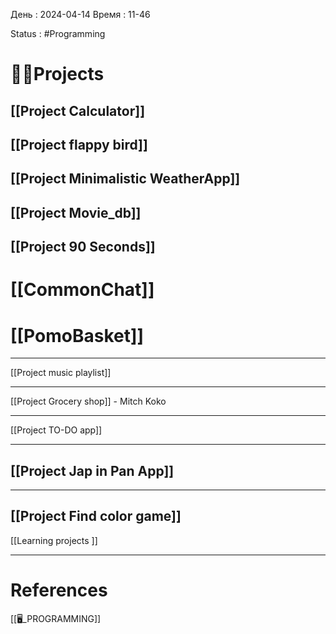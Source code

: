 День : 2024-04-14 
Время : 11-46

Status : #Programming  


# 👨‍💻Projects


 ## [[Project Calculator]] 
 ## [[Project flappy bird]]
 ## [[Project Minimalistic WeatherApp]]
 ## [[Project Movie_db]] 
 ## [[Project 90 Seconds]]
 # [[CommonChat]]
 # [[PomoBasket]]

---

[[Project music playlist]]

---
[[Project Grocery shop]] - Mitch Koko

---
[[Project TO-DO app]] 

---
## [[Project Jap in Pan App]]

---
## [[Project Find color game]]






[[Learning projects ]]




---
# References

[[🖥️_PROGRAMMING]]




